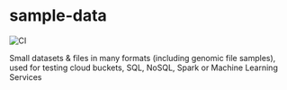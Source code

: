 # sample-data

![CI](https://github.com/lynnlangit/sample-data/workflows/CI/badge.svg)

Small datasets & files in many formats (including genomic file samples), used for testing cloud buckets, SQL, NoSQL, Spark or Machine Learning Services
